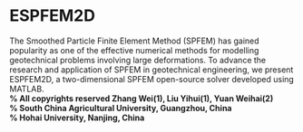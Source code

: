 # ESPFEM2D
The Smoothed Particle Finite Element Method (SPFEM) has gained popularity as one of the effective numerical methods for modelling geotechnical problems involving large deformations. To advance the research and application of SPFEM in geotechnical engineering, we present ESPFEM2D, a two-dimensional SPFEM open-source solver developed using MATLAB.  
__% All copyrights reserved Zhang Wei(1), Liu Yihui(1), Yuan Weihai(2)__  
__% South China Agricultural University, Guangzhou, China__  
__% Hohai University, Nanjing, China__
